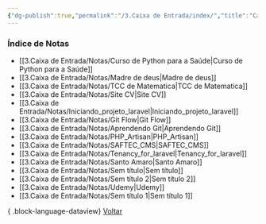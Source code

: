```yaml
---
{"dg-publish":true,"permalink":"/3.Caixa de Entrada/index/","title":"Caixa de Entrada","tags":["moc"],"noteIcon":""}
---
```


### Índice de Notas
- [[3.Caixa de Entrada/Notas/Curso de Python para a Saúde\|Curso de Python para a Saúde]]
- [[3.Caixa de Entrada/Notas/Madre de deus\|Madre de deus]]
- [[3.Caixa de Entrada/Notas/TCC de Matematica\|TCC de Matematica]]
- [[3.Caixa de Entrada/Notas/Site CV\|Site CV]]
- [[3.Caixa de Entrada/Notas/Iniciando_projeto_laravel\|Iniciando_projeto_laravel]]
- [[3.Caixa de Entrada/Notas/Git Flow\|Git Flow]]
- [[3.Caixa de Entrada/Notas/Aprendendo Git\|Aprendendo Git]]
- [[3.Caixa de Entrada/Notas/PHP_Artisan\|PHP_Artisan]]
- [[3.Caixa de Entrada/Notas/SAFTEC_CMS\|SAFTEC_CMS]]
- [[3.Caixa de Entrada/Notas/Tenancy_for_laravel\|Tenancy_for_laravel]]
- [[3.Caixa de Entrada/Notas/Santo Amaro\|Santo Amaro]]
- [[3.Caixa de Entrada/Notas/Sem título\|Sem título]]
- [[3.Caixa de Entrada/Notas/Sem título 2\|Sem título 2]]
- [[3.Caixa de Entrada/Notas/Udemy\|Udemy]]
- [[3.Caixa de Entrada/Notas/Sem título 1\|Sem título 1]]

{ .block-language-dataview}
[Voltar](3.Caixa%20de%20Entrada/index.md)